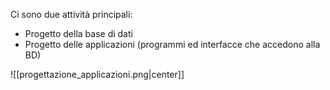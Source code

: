 Ci sono due attività principali:

- Progetto della base di dati
- Progetto delle applicazioni (programmi ed interfacce che accedono alla BD)

![[progettazione_applicazioni.png|center]]

